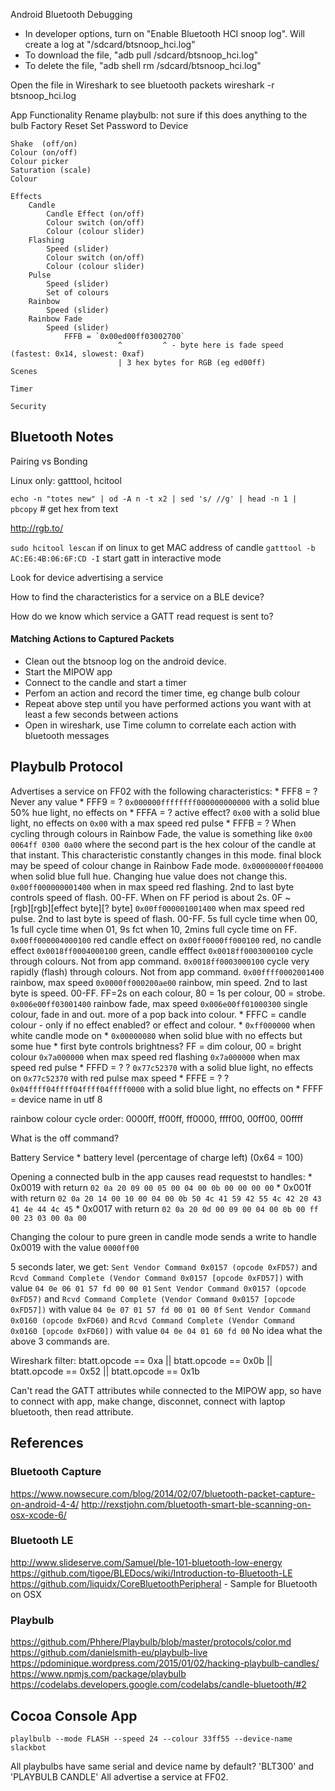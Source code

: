 Android Bluetooth Debugging

- In developer options, turn on "Enable Bluetooth HCI snoop log". Will create a log at "/sdcard/btsnoop_hci.log"
- To download the file, "adb pull /sdcard/btsnoop_hci.log"
- To delete the file, "adb shell rm /sdcard/btsnoop_hci.log"

Open the file in Wireshark to see bluetooth packets
wireshark -r btsnoop_hci.log




App Functionality
    Rename playbulb: not sure if this does anything to the bulb
    Factory Reset
    Set Password to Device

    Shake  (off/on)
    Colour (on/off)
    Colour picker
    Saturation (scale)
    Colour

    Effects
        Candle
            Candle Effect (on/off)
            Colour switch (on/off)
            Colour (colour slider)
        Flashing
            Speed (slider)
            Colour switch (on/off)
            Colour (colour slider)
        Pulse
            Speed (slider)
            Set of colours
        Rainbow
            Speed (slider)
        Rainbow Fade
            Speed (slider)
                FFFB = `0x00ed00ff03002700`
                            ^         ^ - byte here is fade speed (fastest: 0x14, slowest: 0xaf)
                            | 3 hex bytes for RGB (eg ed00ff)
    Scenes

    Timer

    Security


## Bluetooth Notes

Pairing vs Bonding

Linux only: gatttool, hcitool

`echo -n "totes new" | od -A n -t x2 | sed 's/ //g' | head -n 1 | pbcopy` # get hex from text

http://rgb.to/

`sudo hcitool lescan` if on linux to get MAC address of candle
`gatttool -b AC:E6:4B:06:6F:CD -I` start gatt in interactive mode

Look for device advertising a service 

How to find the characteristics for a service on a BLE device?

How do we know which service a GATT read request is sent to?




#### Matching Actions to Captured Packets

* Clean out the btsnoop log on the android device.
* Start the MIPOW app
* Connect to the candle and start a timer
* Perfom an action and record the timer time, eg change bulb colour
* Repeat above step until you have performed actions you want with at least a few seconds between actions
* Open in wireshark, use Time column to correlate each action with bluetooth messages


## Playbulb Protocol

Advertises a service on FF02 with the following characteristics:
    * FFF8 = ? 
        Never any value
    * FFF9 = ?
        `0x000000ffffffff000000000000` with a solid blue 50% hue light, no effects on
    * FFFA = ? active effect?
        `0x00` with a solid blue light, no effects on
        `0x00` with a max speed red pulse
    * FFFB = ? 
        When cycling through colours in Rainbow Fade, the value is something like `0x00 0064ff 0300 0a00` where the second part is the hex colour of the candle at that instant. This characteristic constantly changes in this mode. final block may be speed of colour change in Rainbow Fade mode.
        `0x00000000ff004000` when solid blue full hue. Changing hue value does not change this.
        `0x00ff000000001400` when in max speed red flashing. 2nd to last byte controls speed of flash. 00-FF. When on FF period is about 2s. 0F ~  
        [rgb][rgb][effect byte][? byte]
        `0x00ff000001001400` when max speed red pulse. 2nd to last byte is speed of flash. 00-FF. 5s full cycle time when 00, 1s full cycle time when 01, 9s fct when 10, 2mins full cycle time on FF.
        `0x00ff000004000100` red candle effect on
        `0x00ff0000ff000100` red, no candle effect
        `0x0018ff0004000100` green, candle efffect
        `0x0018ff0003000100` cycle through colours. Not from app command.
        `0x0018ff0003000100` cycle very rapidly (flash) through colours. Not from app command.
        `0x00ffff0002001400` rainbow, max speed
        `0x0000ff000200ae00` rainbow, min speed. 2nd to last byte is speed. 00-FF. FF=2s on each colour, 80 = 1s per colour, 00 = strobe.
        `0x006e00ff03001400` rainbow fade, max speed
        `0x006e00ff01000300` single colour, fade in and out. more of a pop back into colour.
    * FFFC = candle colour - only if no effect enabled? or effect and colour.
        * `0xff000000` when white candle mode on
        * `0x00000080` when solid blue with no effects but some hue
        * first byte controls brightness? FF = dim colour, 00 = bright colour
        `0x7a000000` when max speed red flashing
        `0x7a000000` when max speed red pulse
    * FFFD = ?
        ? `0x77c52370` with a solid blue light, no effects on
          `0x77c52370` with red pulse max speed
    * FFFE = ?
        ? `0x04ffff04ffff04ffff04ffff0000` with a solid blue light, no effects on
    * FFFF = device name in utf 8

rainbow colour cycle order: 0000ff, ff00ff, ff0000, ffff00, 00ff00, 00ffff

What is the off command?

Battery Service
    * battery level (percentage of charge left) (0x64 = 100)

Opening a connected bulb in the app causes read requestst to handles:
    * 0x0019 with return `02 0a 20 09 00 05 00 04 00 0b 00 00 00 00`
    * 0x001f with return `02 0a 20 14 00 10 00 04 00 0b 50 4c 41 59 42 55 4c 42 20 43 41 4e 44 4c 45`
    * 0x0017 with return `02 0a 20 0d 00 09 00 04 00 0b 00 ff 00 23 03 00 0a 00`

Changing the colour to pure green in candle mode sends a write to handle 0x0019 with the value `0000ff00`

5 seconds later, we get:
`Sent Vendor Command 0x0157 (opcode 0xFD57)` and `Rcvd Command Complete (Vendor Command 0x0157 [opcode 0xFD57])` with value `04 0e 06 01 57 fd 00 00 01`
`Sent Vendor Command 0x0157 (opcode 0xFD57)` and `Rcvd Command Complete (Vendor Command 0x0157 [opcode 0xFD57])` with value `04 0e 07 01 57 fd 00 01 00 0f`
`Sent Vendor Command 0x0160 (opcode 0xFD60)` and `Rcvd Command Complete (Vendor Command 0x0160 [opcode 0xFD60])` with value `04 0e 04 01 60 fd 00`
No idea what the above 3 commands are.

Wireshark filter: btatt.opcode == 0xa || btatt.opcode == 0x0b || btatt.opcode == 0x52  || btatt.opcode == 0x1b

Can't read the GATT attributes while connected to the MIPOW app, so have to connect with app, make change, disconnet, connect with laptop bluetooth, then read attribute.


## References

### Bluetooth Capture
https://www.nowsecure.com/blog/2014/02/07/bluetooth-packet-capture-on-android-4-4/
http://rexstjohn.com/bluetooth-smart-ble-scanning-on-osx-xcode-6/

### Bluetooth LE
http://www.slideserve.com/Samuel/ble-101-bluetooth-low-energy
https://github.com/tigoe/BLEDocs/wiki/Introduction-to-Bluetooth-LE
https://github.com/liquidx/CoreBluetoothPeripheral - Sample for Bluetooth on OSX

### Playbulb
https://github.com/Phhere/Playbulb/blob/master/protocols/color.md
https://github.com/danielsmith-eu/playbulb-live
https://pdominique.wordpress.com/2015/01/02/hacking-playbulb-candles/
https://www.npmjs.com/package/playbulb
https://codelabs.developers.google.com/codelabs/candle-bluetooth/#2



## Cocoa Console App

`playlbulb --mode FLASH --speed 24 --colour 33ff55 --device-name slackbot`

All playbulbs have same serial and device name by default? 'BLT300' and 'PLAYBULB CANDLE'
All advertise a service at FF02. 


